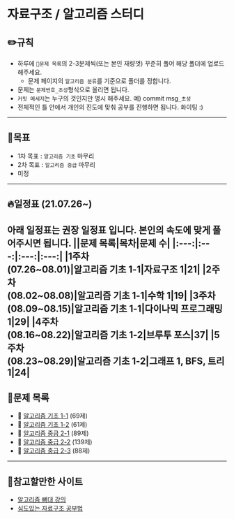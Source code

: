 # 자료구조 / 알고리즘 스터디

## ✏️**규칙**
* 하루에 `📂문제 목록`의 2-3문제씩(또는 본인 재량껏) 꾸준히 풀어 해당 폴더에 업로드 해주세요.
   * 문제 페이지의 `알고리즘 분류`를 기준으로 폴더를 정합니다.
* 문제는 `문제번호_초성`형식으로 올리면 됩니다.
* ```커밋 메세지```는 누구의 것인지만 명시 해주세요. 예) commit msg```_초성```
* 전체적인 틀 안에서 개인의 진도에 맞춰 공부를 진행하면 됩니다. 화이팅 :)
---- 
## 🎯**목표**
* 1차 목표 : `알고리즘 기초` 마무리
* 2차 목표 : `알고리즘 중급` 마무리
* 미정
----
## 🔥**일정표 (21.07.26~)**
아래 일정표는 권장 일정표 입니다. 본인의 속도에 맞게 풀어주시면 됩니다.
||문제 목록|목차|문제 수|
|:---:|:---:|:---:|:---:|
|1주차<br>(07.26~08.01)|알고리즘 기초 1-1|자료구조 1|21|
|2주차<br>(08.02~08.08)|알고리즘 기초 1-1|수학 1|19|
|3주차<br>(08.09~08.15)|알고리즘 기초 1-1|다이나믹 프로그래밍 1|29|
|4주차<br>(08.16~08.22)|알고리즘 기초 1-2|브루투 포스|37|
|5주차<br>(08.23~08.29)|알고리즘 기초 1-2|그래프 1, BFS, 트리 1|24|
----
## 📂**문제 목록**
* 📄 [알고리즘 기초 1-1](https://code.plus/course/41) (69제)
* 📄 [알고리즘 기초 1-2](https://code.plus/course/42) (61제)
* 📄 [알고리즘 중급 2-1](https://code.plus/course/43) (89제)
* 📄 [알고리즘 중급 2-2](https://code.plus/course/44) (139제)
* 📄 [알고리즘 중급 2-3](https://code.plus/course/45) (88제)
----
## 👀**참고할만한 사이트**
* [알고리즘 뼈대 강의](https://www.youtube.com/user/damazzang/videos)
* [심도있는 자료구조 공부법](https://imasoftwareengineer.tistory.com/93)
